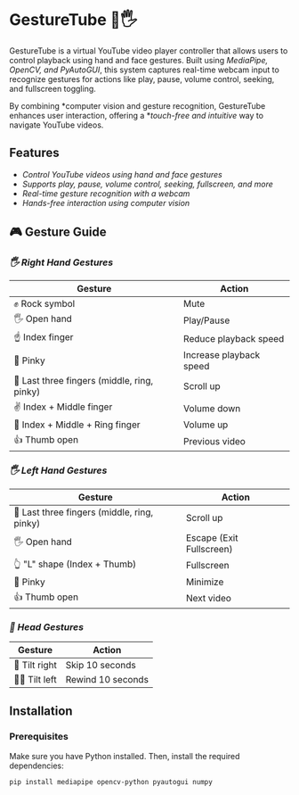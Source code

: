 # GestureTube 🎥🖐  
GestureTube is a virtual YouTube video player controller that allows users to control playback using hand and face gestures. Built using *MediaPipe, OpenCV, and PyAutoGUI*, this system captures real-time webcam input to recognize gestures for actions like play, pause, volume control, seeking, and fullscreen toggling.  

By combining *computer vision and gesture recognition, GestureTube enhances user interaction, offering a **touch-free and intuitive* way to navigate YouTube videos.  

## Features  
- *Control YouTube videos using hand and face gestures*  
- *Supports play, pause, volume control, seeking, fullscreen, and more*  
- *Real-time gesture recognition with a webcam*  
- *Hands-free interaction using computer vision*  
## 🎮 Gesture Guide  
### *🖐 Right Hand Gestures*  
| Gesture | Action |
|---------|--------|
| ✊ Rock symbol | Mute |
| 🖐 Open hand | Play/Pause |
| ☝ Index finger | Reduce playback speed |
| 🤟 Pinky | Increase playback speed |
| 🖖 Last three fingers (middle, ring, pinky) | Scroll up |
| ✌ Index + Middle finger | Volume down |
| 🤘 Index + Middle + Ring finger | Volume up |
| 👍 Thumb open | Previous video |

### *🖐 Left Hand Gestures*  
| Gesture | Action |
|---------|--------|
| 🖖 Last three fingers (middle, ring, pinky) | Scroll up |
| 🖐 Open hand | Escape (Exit Fullscreen) |
| 👆 "L" shape (Index + Thumb) | Fullscreen |
| 🤙 Pinky | Minimize |
| 👍 Thumb open | Next video |

### *🤷 Head Gestures*  
| Gesture | Action |
|---------|--------|
| 🤷 Tilt right | Skip 10 seconds |
| 🤷‍♂ Tilt left | Rewind 10 seconds |

## Installation  
### Prerequisites  
Make sure you have Python installed. Then, install the required dependencies:  

```bash
pip install mediapipe opencv-python pyautogui numpy
